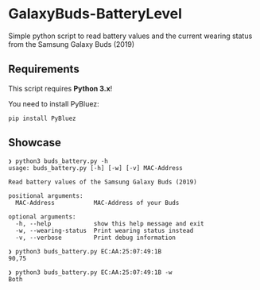 # GalaxyBuds-BatteryLevel
Simple python script to read battery values and the current wearing status from the Samsung Galaxy Buds (2019)

## Requirements

This script requires **Python 3.x**!

You need to install PyBluez:
```
pip install PyBluez
```

## Showcase

```
❯ python3 buds_battery.py -h
usage: buds_battery.py [-h] [-w] [-v] MAC-Address

Read battery values of the Samsung Galaxy Buds (2019)

positional arguments:
  MAC-Address           MAC-Address of your Buds

optional arguments:
  -h, --help            show this help message and exit
  -w, --wearing-status  Print wearing status instead
  -v, --verbose         Print debug information
```
```
❯ python3 buds_battery.py EC:AA:25:07:49:1B
90,75
```
```
❯ python3 buds_battery.py EC:AA:25:07:49:1B -w
Both
```
